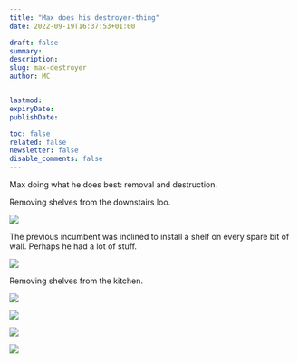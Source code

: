 ```yaml
---
title: "Max does his destroyer-thing"
date: 2022-09-19T16:37:53+01:00

draft: false
summary:
description:
slug: max-destroyer
author: MC


lastmod:
expiryDate:
publishDate:

toc: false
related: false
newsletter: false
disable_comments: false
---
```

Max doing what he does best: removal and destruction.

Removing shelves from the downstairs loo.

![](/images/9464.jpeg)



The previous incumbent was inclined to install a shelf on every spare bit of wall. Perhaps he had a lot of stuff. 

![](/images/9470.jpeg)

Removing shelves from the kitchen.

![](/images/9476.jpeg)

![](/images/9479.jpeg)

![](/images/9480.jpeg)

![](/images/9482.jpeg)